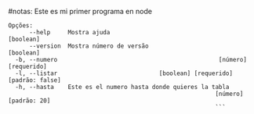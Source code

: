 #notas:
Este es mi primer programa en node
```
Opções:
      --help     Mostra ajuda                                          [boolean]
      --version  Mostra número de versão                               [boolean]
  -b, --numero                                              [número] [requerido]
  -l, --listar                             [boolean] [requerido] [padrão: false]
  -h, --hasta    Este es el numero hasta donde quieres la tabla
                                                           [número] [padrão: 20]
                                                           ```